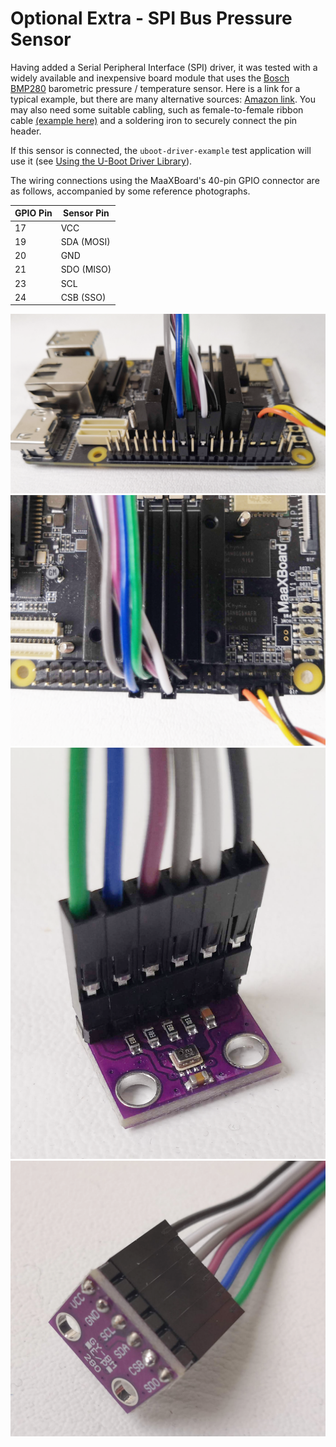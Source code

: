# Optional Extra - SPI Bus Pressure Sensor

Having added a Serial Peripheral Interface (SPI) driver, it was tested with a widely available and inexpensive board module that uses the [Bosch BMP280](https://www.bosch-sensortec.com/products/environmental-sensors/pressure-sensors/bmp280/) barometric pressure / temperature sensor. Here is a link for a typical example, but there are many alternative sources: [Amazon link](https://www.amazon.co.uk/AZDelivery-Generic-BMP280-Barometric-Pressure/dp/B07D8TPVVY). You may also need some suitable cabling, such as female-to-female ribbon cable [(example here)](https://www.amazon.co.uk/gp/product/B07KYHBVR7) and a soldering iron to securely connect the pin header.

If this sensor is connected, the `uboot-driver-example` test application will use it (see [Using the U-Boot Driver Library](uboot_driver_usage.md#instructions-for-running-the-uboot-driver-example-test)).

The wiring connections using the MaaXBoard's 40-pin GPIO connector are as follows, accompanied by some reference photographs.

| GPIO Pin | Sensor Pin  |
|----------|-------------|
|   17     |  VCC        |
|   19     |  SDA (MOSI) |
|   20     |  GND        |
|   21     |  SDO (MISO) |
|   23     |  SCL        |
|   24     |  CSB (SSO)  |

![SPI GPIO view](../figures/SPI_side_view.png)
![SPI GPIO view](../figures/SPI_top_view.png)
![SPI sensor top view](../figures/SPI_sensor_top.png)
![SPI sensor bottom view](../figures/SPI_sensor_bottom.png)